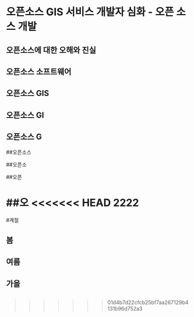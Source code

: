 # 오픈소스 GIS 서비스 개발자 심화 - 오픈 소스 개발

## 오픈소스에 대한 오해와 진실

## 오픈소스 소프트웨어

## 오픈소스 GIS

## 오픈소스 GI

## 오픈소스 G

##오픈소스

##오픈소

##오픈

##오
<<<<<<< HEAD
2222
=======

#계절
## 봄
## 여름
## 가을
##
>>>>>>> 01d4b7d22cfcb25bf7aa267129b4131b96d752a3
